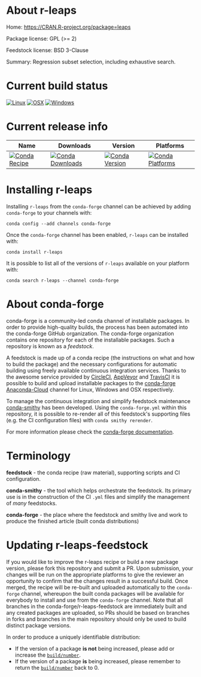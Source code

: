 About r-leaps
=============

Home: https://CRAN.R-project.org/package=leaps

Package license: GPL (>= 2)

Feedstock license: BSD 3-Clause

Summary: Regression subset selection, including exhaustive search.



Current build status
====================

[![Linux](https://img.shields.io/circleci/project/github/conda-forge/r-leaps-feedstock/master.svg?label=Linux)](https://circleci.com/gh/conda-forge/r-leaps-feedstock)
[![OSX](https://img.shields.io/travis/conda-forge/r-leaps-feedstock/master.svg?label=macOS)](https://travis-ci.org/conda-forge/r-leaps-feedstock)
[![Windows](https://img.shields.io/appveyor/ci/conda-forge/r-leaps-feedstock/master.svg?label=Windows)](https://ci.appveyor.com/project/conda-forge/r-leaps-feedstock/branch/master)

Current release info
====================

| Name | Downloads | Version | Platforms |
| --- | --- | --- | --- |
| [![Conda Recipe](https://img.shields.io/badge/recipe-r--leaps-green.svg)](https://anaconda.org/conda-forge/r-leaps) | [![Conda Downloads](https://img.shields.io/conda/dn/conda-forge/r-leaps.svg)](https://anaconda.org/conda-forge/r-leaps) | [![Conda Version](https://img.shields.io/conda/vn/conda-forge/r-leaps.svg)](https://anaconda.org/conda-forge/r-leaps) | [![Conda Platforms](https://img.shields.io/conda/pn/conda-forge/r-leaps.svg)](https://anaconda.org/conda-forge/r-leaps) |

Installing r-leaps
==================

Installing `r-leaps` from the `conda-forge` channel can be achieved by adding `conda-forge` to your channels with:

```
conda config --add channels conda-forge
```

Once the `conda-forge` channel has been enabled, `r-leaps` can be installed with:

```
conda install r-leaps
```

It is possible to list all of the versions of `r-leaps` available on your platform with:

```
conda search r-leaps --channel conda-forge
```


About conda-forge
=================

conda-forge is a community-led conda channel of installable packages.
In order to provide high-quality builds, the process has been automated into the
conda-forge GitHub organization. The conda-forge organization contains one repository
for each of the installable packages. Such a repository is known as a *feedstock*.

A feedstock is made up of a conda recipe (the instructions on what and how to build
the package) and the necessary configurations for automatic building using freely
available continuous integration services. Thanks to the awesome service provided by
[CircleCI](https://circleci.com/), [AppVeyor](http://www.appveyor.com/)
and [TravisCI](https://travis-ci.org/) it is possible to build and upload installable
packages to the [conda-forge](https://anaconda.org/conda-forge)
[Anaconda-Cloud](http://docs.anaconda.org/) channel for Linux, Windows and OSX respectively.

To manage the continuous integration and simplify feedstock maintenance
[conda-smithy](http://github.com/conda-forge/conda-smithy) has been developed.
Using the ``conda-forge.yml`` within this repository, it is possible to re-render all of
this feedstock's supporting files (e.g. the CI configuration files) with ``conda smithy rerender``.

For more information please check the [conda-forge documentation](https://conda-forge.org/docs/).

Terminology
===========

**feedstock** - the conda recipe (raw material), supporting scripts and CI configuration.

**conda-smithy** - the tool which helps orchestrate the feedstock.
                   Its primary use is in the construction of the CI ``.yml`` files
                   and simplify the management of *many* feedstocks.

**conda-forge** - the place where the feedstock and smithy live and work to
                  produce the finished article (built conda distributions)


Updating r-leaps-feedstock
==========================

If you would like to improve the r-leaps recipe or build a new
package version, please fork this repository and submit a PR. Upon submission,
your changes will be run on the appropriate platforms to give the reviewer an
opportunity to confirm that the changes result in a successful build. Once
merged, the recipe will be re-built and uploaded automatically to the
`conda-forge` channel, whereupon the built conda packages will be available for
everybody to install and use from the `conda-forge` channel.
Note that all branches in the conda-forge/r-leaps-feedstock are
immediately built and any created packages are uploaded, so PRs should be based
on branches in forks and branches in the main repository should only be used to
build distinct package versions.

In order to produce a uniquely identifiable distribution:
 * If the version of a package **is not** being increased, please add or increase
   the [``build/number``](http://conda.pydata.org/docs/building/meta-yaml.html#build-number-and-string).
 * If the version of a package **is** being increased, please remember to return
   the [``build/number``](http://conda.pydata.org/docs/building/meta-yaml.html#build-number-and-string)
   back to 0.